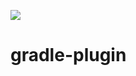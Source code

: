 [![](https://jitpack.io/v/Kotlin-DI/gradlePlugin.svg)](https://jitpack.io/#Kotlin-DI/gradlePlugin)
# gradle-plugin